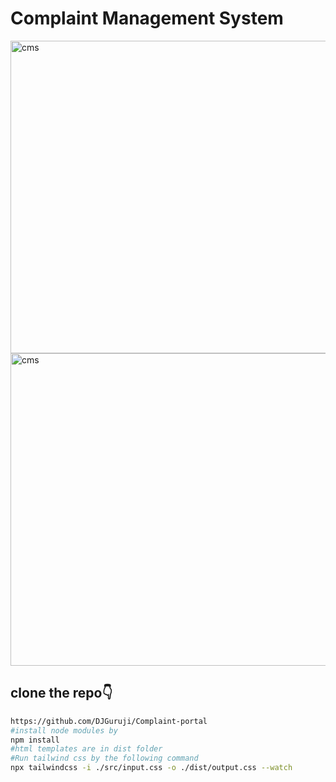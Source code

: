 # Complaint Management System

<img src="https://github.com/DJGuruji/Complaint-portal/src/assets/img1.jpeg?raw=true" alt="cms" width="800" height="500">

<img src="https://github.com/DJGuruji/Complaint-portal/blob/src/assets/img2.jpeg?raw=true" alt="cms" width="800" height="500">

## clone the repo👇
```bash
https://github.com/DJGuruji/Complaint-portal
#install node modules by
npm install
#html templates are in dist folder
#Run tailwind css by the following command 
npx tailwindcss -i ./src/input.css -o ./dist/output.css --watch
```
